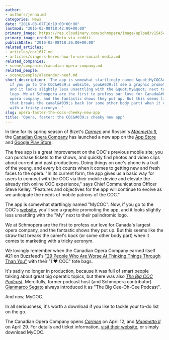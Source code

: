```yaml
---
author:
- authors/jenna.md
categories: News
date: "2016-03-07T16:19:00+00:00"
lastmod: "2016-03-08T18:42:00+00:00"
primary_image: https://res.cloudinary.com/schmopera/image/upload/v1545409169/media/webhook-uploads/1457368765001/COC-Totes.jpg.jpg
primary_image_credit: Photo via reddit.
publishDate: "2016-03-08T18:36:00+00:00"
related_articles:
- articles/coc1617.md
- articles/singers-heres-how-to-use-social-media.md
related_companies:
- scene/companies/canadian-opera-company.md
related_people:
- scene/people/alexander-neef.md
short_description: 'The app is somewhat startlingly named &quot;MyCOC&quot;. Now,
  if you go to the COC&#039;s website, you&#039;ll see a graphic promoting the app,
  and it looks slightly less unsettling with the &quot;My&quot; next to their palindromic
  logo. We at Schmopera are the first to profess our love for Canada&#039;s largest
  opera company, and the fantastic shows they put up. But this seems like the straw
  that breaks the camel&#039;s back (or some other body part) when it comes to marketing
  with a tricky acronym. '
slug: opera-faster-the-cocs-cheeky-new-app
title: 'Opera, faster: the COC&#039;s cheeky new app'
---
```


In time for its spring season of Bizet's [*Carmen*](http://www.coc.ca/PerformancesAndTickets/1516Season/Carmen.aspx) and Rossini's [*Maometto II*](http://www.coc.ca/PerformancesAndTickets/1516Season/MaomettoII.aspx), the [Canadian Opera Company](/scene/companies/canadian-opera-company/) has launched a new app on the [App Store](https://itunes.apple.com/us/app/canadian-opera-company/id1083737596?mt=8) and [Google Play Store](https://play.google.com/store/apps/details?id=com.instantencore.coc_5117243&hl=en_GB). 

The free app is a great improvement on the COC's previous mobile site; you can purchase tickets to the shows, and quickly find photos and video clips about current and past productions. Doing things on one's phone is a trait of the young, and every bit counts when it comes to getting new and fresh faces to the opera. "In its current form, the app gives us a basic way for users to connect with the COC via their mobile device and elevate the already rich online COC experience," says Chief Communications Officer Steve Kelley. "Features and objectives for the app will continue to evolve as we anticipate the needs of mobile patrons of the COC."

The app is somewhat startlingly named "MyCOC". Now, if you go to the COC's [website](http://coc.ca/), you'll see a graphic promoting the app, and it looks slightly less unsettling with the "My" next to their palindromic logo. 

We at Schmopera are the first to profess our love for Canada's largest opera company, and the fantastic shows they put up. But this seems like the straw that breaks the camel's back (or some other body part) when it comes to marketing with a tricky acronym. 

We lovingly remember when the Canadian Opera Company earned itself #21 on Buzzfeed's ["29 People Who Are Worse At Thinking Things Through Than You"](http://www.buzzfeed.com/kristinchirico/people-are-amazing#.wfrEPD0YDk) with their "I ❤ COC" tote bags. 

It's sadly no longer in production, because it was full of smart people talking about great big operatic topics, but there was also [*The Big COC Podcast*](/coming-up-on-the-big-coc-podcast/). Mercifully, former podcast host (and Schmopera contributor) [Gianmarco Segato](/opera-on-steroids-budapest/) always introduced it as "The Big Cee-Oh-Cee Podcast".

And now, MyCOC. 

In all seriousness, it's worth a download if you like to tackle your to-do list on the go. 

The Canadian Opera Company opens [*Carmen*](http://www.coc.ca/PerformancesAndTickets/1516Season/Carmen.aspx) on April 12, and [*Maometto II*](http://www.coc.ca/PerformancesAndTickets/1516Season/MaomettoII.aspx) on April 29. For details and ticket information, [visit their website](http://coc.ca/PerformancesAndTickets.aspx), or simply download MyCOC.
